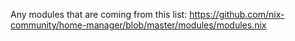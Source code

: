 Any modules that are coming from this list: https://github.com/nix-community/home-manager/blob/master/modules/modules.nix


